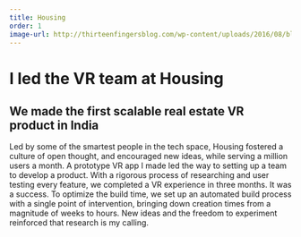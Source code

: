 ```yaml
---
title: Housing
order: 1
image-url: http://thirteenfingersblog.com/wp-content/uploads/2016/08/blair-breitenstein.jpeg
---
```


# I led the VR team at Housing

## We made the first scalable real estate VR product in India

Led by some of the smartest people in the tech space, Housing fostered a culture of open thought, and encouraged new ideas, while serving a million users a month. A prototype VR app I made led the way to setting up a team to develop a product. With a rigorous process of researching and user testing every feature, we completed a VR experience in three months. It was a success. To optimize the build time, we set up an automated build process with a single point of intervention, bringing down creation times from a magnitude of weeks to hours. New ideas and the freedom to experiment reinforced that research is my calling.
